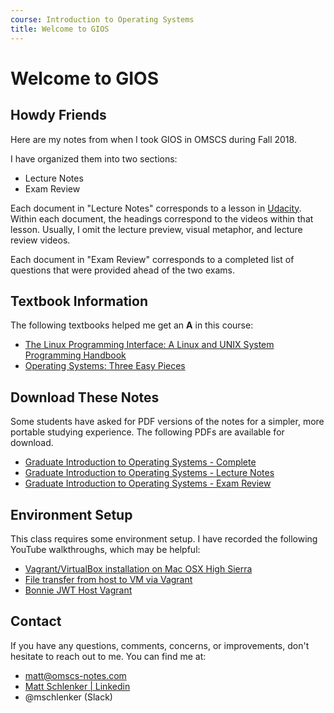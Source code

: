 ```yaml
---
course: Introduction to Operating Systems
title: Welcome to GIOS
---
```


# Welcome to GIOS

## Howdy Friends

Here are my notes from when I took GIOS in OMSCS during Fall 2018.

I have organized them into two sections:

- Lecture Notes
- Exam Review

Each document in "Lecture Notes" corresponds to a lesson in
[Udacity](https://classroom.udacity.com/courses/ud923). Within each document,
the headings correspond to the videos within that lesson. Usually, I omit the
lecture preview, visual metaphor, and lecture review videos.

Each document in "Exam Review" corresponds to a completed list of questions that
were provided ahead of the two exams.

## Textbook Information

The following textbooks helped me get an **A** in this course:

- [The Linux Programming Interface: A Linux and UNIX System Programming
  Handbook](https://amzn.to/36pvc3J)
- [Operating Systems: Three Easy Pieces](https://amzn.to/2zYwNRV)

## Download These Notes

Some students have asked for PDF versions of the notes for a simpler, more
portable studying experience. The following PDFs are available for download.

- [Graduate Introduction to Operating Systems -
  Complete](https://payhip.com/b/9I1Q 'The complete set of GIOS notes, including
  lecture notes and exam review materials.')
- [Graduate Introduction to Operating Systems - Lecture
  Notes](https://payhip.com/b/VJ40 'The complete set of GIOS lecture notes,
  covering content from all fifteen lectures.')
- [Graduate Introduction to Operating Systems - Exam
  Review](https://payhip.com/b/BCoS 'The complete set of GIOS exam review notes,
  containing study material for the midterm and final exams.')

## Environment Setup

This class requires some environment setup. I have recorded the following
YouTube walkthroughs, which may be helpful:

- [Vagrant/VirtualBox installation on Mac OSX High
  Sierra](https://www.youtube.com/watch?v=m21YykIAPCA)
- [File transfer from host to VM via
  Vagrant](https://www.youtube.com/watch?v=qDodZdtoK40)
- [Bonnie JWT Host Vagrant](https://www.youtube.com/watch?v=CZ-fX2G5c0c)

## Contact

If you have any questions, comments, concerns, or improvements, don't hesitate
to reach out to me. You can find me at:

- [matt@omscs-notes.com](mailto:matt@omscs-notes.com)
- [Matt Schlenker \| Linkedin](https://www.linkedin.com/in/matthew-schlenker/)
- @mschlenker \(Slack\)
